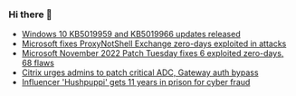 ### Hi there 👋

<!--START_SECTION:feed-->
* [Windows 10 KB5019959 and KB5019966 updates released](https://www.bleepingcomputer.com/news/microsoft/windows-10-kb5019959-and-kb5019966-updates-released/)
* [Microsoft fixes ProxyNotShell Exchange zero-days exploited in attacks](https://www.bleepingcomputer.com/news/microsoft/microsoft-fixes-proxynotshell-exchange-zero-days-exploited-in-attacks/)
* [Microsoft November 2022 Patch Tuesday fixes 6 exploited zero-days, 68 flaws](https://www.bleepingcomputer.com/news/microsoft/microsoft-november-2022-patch-tuesday-fixes-6-exploited-zero-days-68-flaws/)
* [Citrix urges admins to patch critical ADC, Gateway auth bypass](https://www.bleepingcomputer.com/news/security/citrix-urges-admins-to-patch-critical-adc-gateway-auth-bypass/)
* [Influencer 'Hushpuppi' gets 11 years in prison for cyber fraud](https://www.bleepingcomputer.com/news/security/influencer-hushpuppi-gets-11-years-in-prison-for-cyber-fraud/)
<!--END_SECTION:feed-->

<!--
**frankenk/frankenk** is a ✨ _special_ ✨ repository because its `README.md` (this file) appears on your GitHub profile.

Here are some ideas to get you started:

- 🔭 I’m currently working on ...
- 🌱 I’m currently learning ...
- 👯 I’m looking to collaborate on ...
- 🤔 I’m looking for help with ...
- 💬 Ask me about ...
- 📫 How to reach me: ...
- 😄 Pronouns: ...
- ⚡ Fun fact: ...
-->




